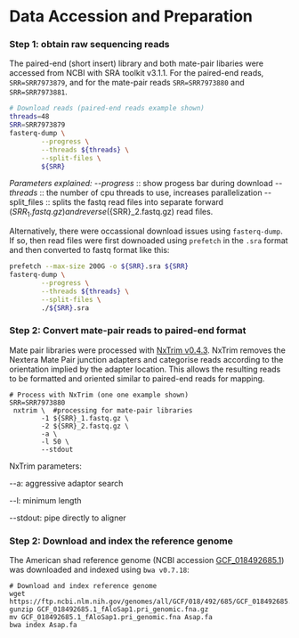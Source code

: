 # **Data Accession and Preparation** 
### Step 1: obtain raw sequencing reads
The paired-end (short insert) library and both mate-pair libaries were accessed from NCBI with SRA toolkit v3.1.1.
For the paired-end reads, `SRR=SRR7973879`, and for the mate-pair reads `SRR=SRR7973880` and `SRR=SRR7973881`.

```BASH
# Download reads (paired-end reads example shown)
threads=48
SRR=SRR7973879
fasterq-dump \
        --progress \
        --threads ${threads} \
        --split-files \
        ${SRR}
```
_Parameters explained:_
_--progress_ :: show progess bar during download
_--threads_ :: the number of cpu threads to use, increases parallelization
--split_files :: splits the fastq read files into separate forward (${SRR}_1.fastq.gz) and reverse (${SRR}_2.fastq.gz) read files.

Alternatively, there were occassional download issues using `fasterq-dump`. If so, then read files were first downoaded using `prefetch` in the `.sra` format and then converted to fastq format like this:
```bash
prefetch --max-size 200G -o ${SRR}.sra ${SRR}
fasterq-dump \
        --progress \
        --threads ${threads} \
        --split-files \
        ./${SRR}.sra
```

### Step 2: Convert mate-pair reads to paired-end format
Mate pair libraries were processed with [NxTrim v0.4.3](https://github.com/sequencing/NxTrim). NxTrim removes the Nextera Mate Pair junction adapters and categorise reads according to the orientation implied by the adapter location. This allows the resulting reads to be formatted and oriented similar to paired-end reads for mapping.

```
# Process with NxTrim (one one example shown)
SRR=SRR7973880
 nxtrim \  #processing for mate-pair libraries
        -1 ${SRR}_1.fastq.gz \ 
        -2 ${SRR}_2.fastq.gz \ 
        -a \ 
        -l 50 \ 
        --stdout
```
NxTrim parameters:

--a: aggressive adaptor search

--l: minimum length 

--stdout: pipe directly to aligner 


### Step 2: Download and index the reference genome
The American shad reference genome (NCBI accession [GCF_018492685.1](https://www.ncbi.nlm.nih.gov/datasets/genome/GCF_018492685.1/)) was downloaded and indexed using `bwa v0.7.18`:

```
# Download and index reference genome
wget https://ftp.ncbi.nlm.nih.gov/genomes/all/GCF/018/492/685/GCF_018492685.1_fAloSap1.pri/GCF_018492685.1_fAloSap1.pri_genomic.fna.gz
gunzip GCF_018492685.1_fAloSap1.pri_genomic.fna.gz
mv GCF_018492685.1_fAloSap1.pri_genomic.fna Asap.fa
bwa index Asap.fa
```
